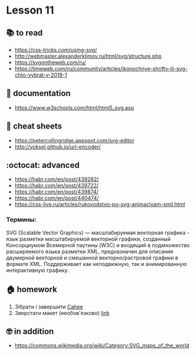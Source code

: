 
# Lesson 11

<!-- ## :computer: to do -->

## :books: to read
* https://css-tricks.com/using-svg/
* http://webmaster.alexanderklimov.ru/html/svg/structure.php
* https://svgontheweb.com/ru/
* https://timeweb.com/ru/community/articles/ikonochnye-shrifty-ili-svg-chto-vybrat-v-2018-1


## :notebook: documentation
* https://www.w3schools.com/html/html5_svg.asp


## :pushpin: cheat sheets
* https://petercollingridge.appspot.com/svg-editor
* http://yoksel.github.io/url-encoder/


## :octocat: advanced
* https://habr.com/en/post/439282/
* https://habr.com/en/post/439722/
* https://habr.com/en/post/439874/
* https://habr.com/en/post/440474/
* https://css-live.ru/articles/rukovodstvo-po-svg-animaciyam-smil.html


### Термины:
SVG (Scalable Vector Graphics) — масштабируемая векторная графика - язык разметки масштабируемой векторной графики, созданный Консорциумом Всемирной паутины (W3C) и входящий в подмножество расширяемого языка разметки XML, предназначен для описания двумерной векторной и смешанной векторно/растровой графики в формате XML. Поддерживает как неподвижную, так и анимированную интерактивную графику. 

## :house: homework
1. Зібрати і завершити [Cahee](./1.psd)
2. Зверстати макет (необов'язково) [link](./2.psd)

<!-- ## :muscle: practice -->
  
## :nerd_face: in addition
* https://commons.wikimedia.org/wiki/Category:SVG_maps_of_the_world
